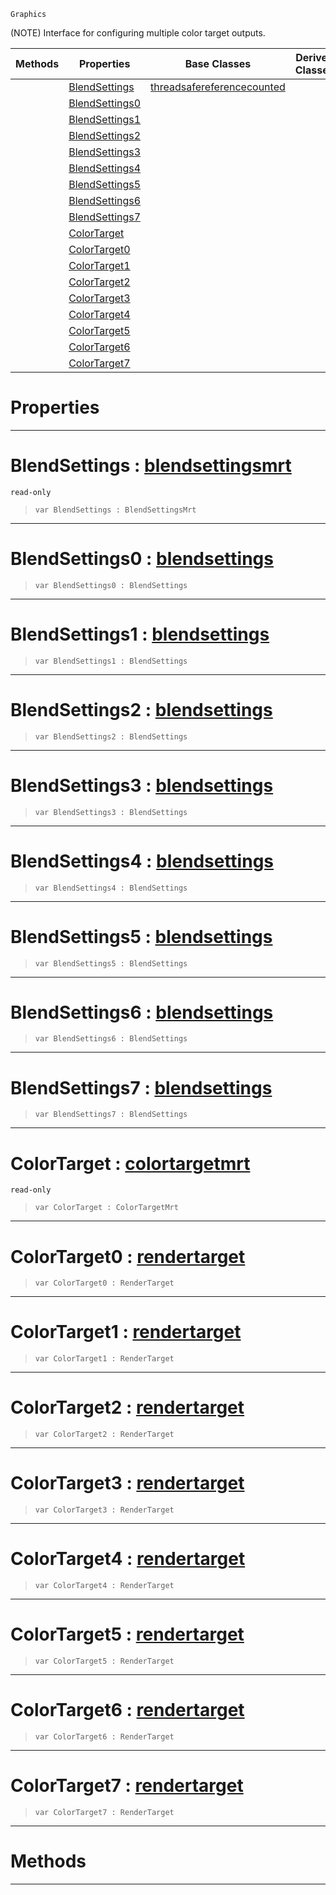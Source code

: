  `Graphics`

(NOTE) Interface for configuring multiple color target outputs.

|Methods|Properties|Base Classes|Derived Classes|
|---|---|---|---|
| |[ BlendSettings](https://github.com/PlasmaEngine/PlasmaDocs/tree/master/docs/C%2B%2B/code_reference/class_reference/multirendertarget.markdown#blendsettings-plasma-engin)|[threadsafereferencecounted](https://github.com/PlasmaEngine/PlasmaDocs/tree/master/docs/C%2B%2B/code_reference/class_reference/threadsafereferencecounted.markdown)| |
| |[ BlendSettings0](https://github.com/PlasmaEngine/PlasmaDocs/tree/master/docs/C%2B%2B/code_reference/class_reference/multirendertarget.markdown#blendsettings0-plasma-engi)| | |
| |[ BlendSettings1](https://github.com/PlasmaEngine/PlasmaDocs/tree/master/docs/C%2B%2B/code_reference/class_reference/multirendertarget.markdown#blendsettings1-plasma-engi)| | |
| |[ BlendSettings2](https://github.com/PlasmaEngine/PlasmaDocs/tree/master/docs/C%2B%2B/code_reference/class_reference/multirendertarget.markdown#blendsettings2-plasma-engi)| | |
| |[ BlendSettings3](https://github.com/PlasmaEngine/PlasmaDocs/tree/master/docs/C%2B%2B/code_reference/class_reference/multirendertarget.markdown#blendsettings3-plasma-engi)| | |
| |[ BlendSettings4](https://github.com/PlasmaEngine/PlasmaDocs/tree/master/docs/C%2B%2B/code_reference/class_reference/multirendertarget.markdown#blendsettings4-plasma-engi)| | |
| |[ BlendSettings5](https://github.com/PlasmaEngine/PlasmaDocs/tree/master/docs/C%2B%2B/code_reference/class_reference/multirendertarget.markdown#blendsettings5-plasma-engi)| | |
| |[ BlendSettings6](https://github.com/PlasmaEngine/PlasmaDocs/tree/master/docs/C%2B%2B/code_reference/class_reference/multirendertarget.markdown#blendsettings6-plasma-engi)| | |
| |[ BlendSettings7](https://github.com/PlasmaEngine/PlasmaDocs/tree/master/docs/C%2B%2B/code_reference/class_reference/multirendertarget.markdown#blendsettings7-plasma-engi)| | |
| |[ ColorTarget](https://github.com/PlasmaEngine/PlasmaDocs/tree/master/docs/C%2B%2B/code_reference/class_reference/multirendertarget.markdown#colortarget-plasma-engine)| | |
| |[ ColorTarget0](https://github.com/PlasmaEngine/PlasmaDocs/tree/master/docs/C%2B%2B/code_reference/class_reference/multirendertarget.markdown#colortarget0-plasma-engine)| | |
| |[ ColorTarget1](https://github.com/PlasmaEngine/PlasmaDocs/tree/master/docs/C%2B%2B/code_reference/class_reference/multirendertarget.markdown#colortarget1-plasma-engine)| | |
| |[ ColorTarget2](https://github.com/PlasmaEngine/PlasmaDocs/tree/master/docs/C%2B%2B/code_reference/class_reference/multirendertarget.markdown#colortarget2-plasma-engine)| | |
| |[ ColorTarget3](https://github.com/PlasmaEngine/PlasmaDocs/tree/master/docs/C%2B%2B/code_reference/class_reference/multirendertarget.markdown#colortarget3-plasma-engine)| | |
| |[ ColorTarget4](https://github.com/PlasmaEngine/PlasmaDocs/tree/master/docs/C%2B%2B/code_reference/class_reference/multirendertarget.markdown#colortarget4-plasma-engine)| | |
| |[ ColorTarget5](https://github.com/PlasmaEngine/PlasmaDocs/tree/master/docs/C%2B%2B/code_reference/class_reference/multirendertarget.markdown#colortarget5-plasma-engine)| | |
| |[ ColorTarget6](https://github.com/PlasmaEngine/PlasmaDocs/tree/master/docs/C%2B%2B/code_reference/class_reference/multirendertarget.markdown#colortarget6-plasma-engine)| | |
| |[ ColorTarget7](https://github.com/PlasmaEngine/PlasmaDocs/tree/master/docs/C%2B%2B/code_reference/class_reference/multirendertarget.markdown#colortarget7-plasma-engine)| | |


 #  Properties


---  
 #  BlendSettings : [blendsettingsmrt](https://github.com/PlasmaEngine/PlasmaDocs/tree/master/docs/C%2B%2B/code_reference/class_reference/blendsettingsmrt.markdown)

 `read-only`

> 
> ``` lang=cpp, name=Lightning
> var BlendSettings : BlendSettingsMrt


---  
 #  BlendSettings0 : [blendsettings](https://github.com/PlasmaEngine/PlasmaDocs/tree/master/docs/C%2B%2B/code_reference/class_reference/blendsettings.markdown)

> 
> ``` lang=cpp, name=Lightning
> var BlendSettings0 : BlendSettings


---  
 #  BlendSettings1 : [blendsettings](https://github.com/PlasmaEngine/PlasmaDocs/tree/master/docs/C%2B%2B/code_reference/class_reference/blendsettings.markdown)

> 
> ``` lang=cpp, name=Lightning
> var BlendSettings1 : BlendSettings


---  
 #  BlendSettings2 : [blendsettings](https://github.com/PlasmaEngine/PlasmaDocs/tree/master/docs/C%2B%2B/code_reference/class_reference/blendsettings.markdown)

> 
> ``` lang=cpp, name=Lightning
> var BlendSettings2 : BlendSettings


---  
 #  BlendSettings3 : [blendsettings](https://github.com/PlasmaEngine/PlasmaDocs/tree/master/docs/C%2B%2B/code_reference/class_reference/blendsettings.markdown)

> 
> ``` lang=cpp, name=Lightning
> var BlendSettings3 : BlendSettings


---  
 #  BlendSettings4 : [blendsettings](https://github.com/PlasmaEngine/PlasmaDocs/tree/master/docs/C%2B%2B/code_reference/class_reference/blendsettings.markdown)

> 
> ``` lang=cpp, name=Lightning
> var BlendSettings4 : BlendSettings


---  
 #  BlendSettings5 : [blendsettings](https://github.com/PlasmaEngine/PlasmaDocs/tree/master/docs/C%2B%2B/code_reference/class_reference/blendsettings.markdown)

> 
> ``` lang=cpp, name=Lightning
> var BlendSettings5 : BlendSettings


---  
 #  BlendSettings6 : [blendsettings](https://github.com/PlasmaEngine/PlasmaDocs/tree/master/docs/C%2B%2B/code_reference/class_reference/blendsettings.markdown)

> 
> ``` lang=cpp, name=Lightning
> var BlendSettings6 : BlendSettings


---  
 #  BlendSettings7 : [blendsettings](https://github.com/PlasmaEngine/PlasmaDocs/tree/master/docs/C%2B%2B/code_reference/class_reference/blendsettings.markdown)

> 
> ``` lang=cpp, name=Lightning
> var BlendSettings7 : BlendSettings


---  
 #  ColorTarget : [colortargetmrt](https://github.com/PlasmaEngine/PlasmaDocs/tree/master/docs/C%2B%2B/code_reference/class_reference/colortargetmrt.markdown)

 `read-only`

> 
> ``` lang=cpp, name=Lightning
> var ColorTarget : ColorTargetMrt


---  
 #  ColorTarget0 : [rendertarget](https://github.com/PlasmaEngine/PlasmaDocs/tree/master/docs/C%2B%2B/code_reference/class_reference/rendertarget.markdown)

> 
> ``` lang=cpp, name=Lightning
> var ColorTarget0 : RenderTarget


---  
 #  ColorTarget1 : [rendertarget](https://github.com/PlasmaEngine/PlasmaDocs/tree/master/docs/C%2B%2B/code_reference/class_reference/rendertarget.markdown)

> 
> ``` lang=cpp, name=Lightning
> var ColorTarget1 : RenderTarget


---  
 #  ColorTarget2 : [rendertarget](https://github.com/PlasmaEngine/PlasmaDocs/tree/master/docs/C%2B%2B/code_reference/class_reference/rendertarget.markdown)

> 
> ``` lang=cpp, name=Lightning
> var ColorTarget2 : RenderTarget


---  
 #  ColorTarget3 : [rendertarget](https://github.com/PlasmaEngine/PlasmaDocs/tree/master/docs/C%2B%2B/code_reference/class_reference/rendertarget.markdown)

> 
> ``` lang=cpp, name=Lightning
> var ColorTarget3 : RenderTarget


---  
 #  ColorTarget4 : [rendertarget](https://github.com/PlasmaEngine/PlasmaDocs/tree/master/docs/C%2B%2B/code_reference/class_reference/rendertarget.markdown)

> 
> ``` lang=cpp, name=Lightning
> var ColorTarget4 : RenderTarget


---  
 #  ColorTarget5 : [rendertarget](https://github.com/PlasmaEngine/PlasmaDocs/tree/master/docs/C%2B%2B/code_reference/class_reference/rendertarget.markdown)

> 
> ``` lang=cpp, name=Lightning
> var ColorTarget5 : RenderTarget


---  
 #  ColorTarget6 : [rendertarget](https://github.com/PlasmaEngine/PlasmaDocs/tree/master/docs/C%2B%2B/code_reference/class_reference/rendertarget.markdown)

> 
> ``` lang=cpp, name=Lightning
> var ColorTarget6 : RenderTarget


---  
 #  ColorTarget7 : [rendertarget](https://github.com/PlasmaEngine/PlasmaDocs/tree/master/docs/C%2B%2B/code_reference/class_reference/rendertarget.markdown)

> 
> ``` lang=cpp, name=Lightning
> var ColorTarget7 : RenderTarget


---  
 #  Methods


---  
 

 